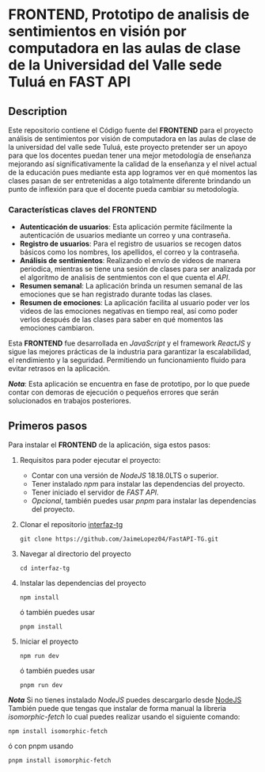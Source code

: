 
# FRONTEND, Prototipo de analisis de sentimientos en visión por computadora en las aulas de clase de la Universidad del Valle sede Tuluá en FAST API

## Description

Este repositorio contiene el Código fuente del **FRONTEND** para el proyecto análisis de sentimientos por visión de computadora en las aulas de clase de la universidad del valle sede Tuluá, este proyecto pretender ser un apoyo para que los docentes puedan tener una mejor metodología de enseñanza mejorando así significativamente la calidad de la enseñanza y el nivel actual de la educación pues mediante esta app logramos ver en qué momentos las clases pasan de ser entretenidas a algo totalmente diferente brindando un punto de inflexión para que el docente pueda cambiar su metodología.

### Características claves del **FRONTEND**

- **Autenticación de usuarios**: Esta aplicación permite fácilmente la autenticación de usuarios mediante un correo y una contraseña.
- **Registro de usuarios**: Para el registro de usuarios se recogen datos básicos como los nombres, los apellidos, el correo y la contraseña.
- **Análisis de sentimientos**: Realizando el envío de videos de manera periodica, mientras se tiene una sesión de clases para ser analizada por el algoritmo de analisis de sentmientos con el que cuenta el *API*.
- **Resumen semanal**: La aplicación brinda un resumen semanal de las emociones que se han registrado durante todas las clases.
- **Resumen de emociones**: La aplicación facilita al usuario poder ver los videos de las emociones negativas en tiempo real, así como poder verlos después de las clases para saber en qué momentos las emociones cambiaron.

Esta **FRONTEND** fue desarrollada en *JavaScript* y el framework *ReactJS* y sigue las mejores prácticas de la industria para garantizar la escalabilidad, el rendimiento y la seguridad. Permitiendo un funcionamiento fluido para evitar retrasos en la aplicación.

***Nota***: Esta aplicación se encuentra en fase de prototipo, por lo que puede contar con demoras de ejecución o pequeños errores que serán solucionados en trabajos posteriores.

## Primeros pasos

Para instalar el **FRONTEND** de la aplicación, siga estos pasos:

1. Requisitos para poder ejecutar el proyecto:

    - Contar con una versión de *NodeJS* 18.18.0LTS o superior.
    - Tener instalado *npm* para instalar las dependencias del proyecto.
    - Tener iniciado el servidor de *FAST API*.
    - *Opcional*, también puedes usar *pnpm* para instalar las dependencias del proyecto.

2. Clonar el repositorio [interfaz-tg](https://github.com/JaimeLopez04/interfaz-tg)

    ```shell
    git clone https://github.com/JaimeLopez04/FastAPI-TG.git
    ```

3. Navegar al directorio del proyecto

    ```shell
    cd interfaz-tg
    ```

4. Instalar las dependencias del proyecto

    ```shell
    npm install
    ```

    ó también puedes usar

    ```shell
    pnpm install
    ```

5. Iniciar el proyecto

    ```shell
    npm run dev
    ```

    ó también puedes usar

    ```shell
    pnpm run dev
    ```

***Nota***
Si no tienes instalado *NodeJS* puedes descargarlo desde [NodeJS](https://nodejs.org/es/)
También puede que tengas que instalar de forma manual la libreria *isomorphic-fetch* lo cual puedes realizar usando el siguiente comando:

```shell
npm install isomorphic-fetch
```

ó con pnpm usando

```shell
pnpm install isomorphic-fetch
```
